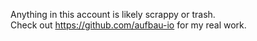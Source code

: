 Anything in this account is likely scrappy or trash. \
Check out https://github.com/aufbau-io for my real work.
